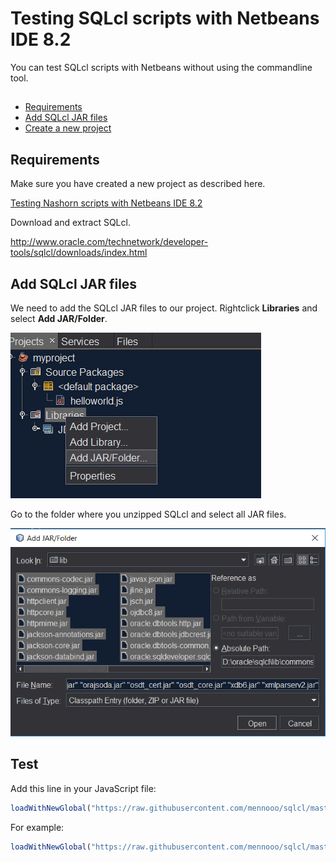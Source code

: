 # Testing SQLcl scripts with Netbeans IDE 8.2

You can test SQLcl scripts with Netbeans without using the commandline tool.

## 

* [Requirements](#requirements)
* [Add SQLcl JAR files](#add-sqlcl-jar-files)
* [Create a new project](#create-a-new-project)

## Requirements
Make sure you have created a new project as described here.

[Testing Nashorn scripts with Netbeans IDE 8.2](netbeans.md)

Download and extract SQLcl.

http://www.oracle.com/technetwork/developer-tools/sqlcl/downloads/index.html

## Add SQLcl JAR files
We need to add the SQLcl JAR files to our project.
Rightclick **Libraries** and select **Add JAR/Folder**.

![Add SQLcl libraries](../img/add_jars.png)

Go to the folder where you unzipped SQLcl and select all JAR files.

![Add SQLcl libraries](../img/select_jars.PNG)

## Test 
Add this line in your JavaScript file:

```javascript
loadWithNewGlobal("https://raw.githubusercontent.com/mennooo/sqlcl/master/demos/demo1.js", "<SID>", "<username>", "<password>");
```
For example:

```javascript
loadWithNewGlobal("https://raw.githubusercontent.com/mennooo/sqlcl/master/demos/demo1.js", "ORCL", "hr", "hr");
```
